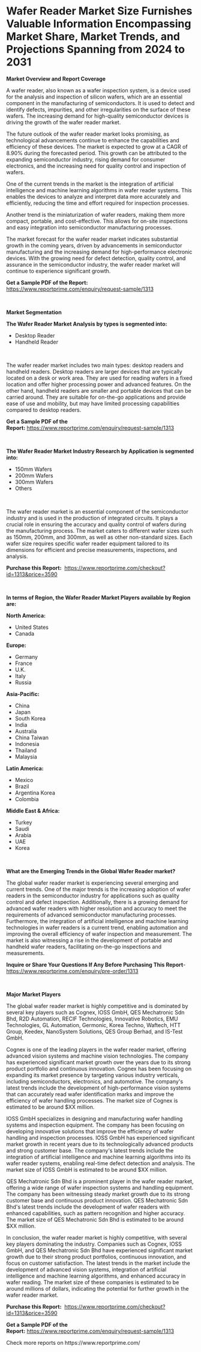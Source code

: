 <p><h1>Wafer Reader Market Size Furnishes Valuable Information Encompassing Market Share, Market Trends, and Projections Spanning from 2024 to 2031</h1></p><p><strong>Market Overview and Report Coverage</strong></p>
<p><p>A wafer reader, also known as a wafer inspection system, is a device used for the analysis and inspection of silicon wafers, which are an essential component in the manufacturing of semiconductors. It is used to detect and identify defects, impurities, and other irregularities on the surface of these wafers. The increasing demand for high-quality semiconductor devices is driving the growth of the wafer reader market.</p><p>The future outlook of the wafer reader market looks promising, as technological advancements continue to enhance the capabilities and efficiency of these devices. The market is expected to grow at a CAGR of 8.90% during the forecasted period. This growth can be attributed to the expanding semiconductor industry, rising demand for consumer electronics, and the increasing need for quality control and inspection of wafers.</p><p>One of the current trends in the market is the integration of artificial intelligence and machine learning algorithms in wafer reader systems. This enables the devices to analyze and interpret data more accurately and efficiently, reducing the time and effort required for inspection processes.</p><p>Another trend is the miniaturization of wafer readers, making them more compact, portable, and cost-effective. This allows for on-site inspections and easy integration into semiconductor manufacturing processes.</p><p>The market forecast for the wafer reader market indicates substantial growth in the coming years, driven by advancements in semiconductor manufacturing and the increasing demand for high-performance electronic devices. With the growing need for defect detection, quality control, and assurance in the semiconductor industry, the wafer reader market will continue to experience significant growth.</p></p>
<p><strong>Get a Sample PDF of the Report:</strong> <a href="https://www.reportprime.com/enquiry/request-sample/1313">https://www.reportprime.com/enquiry/request-sample/1313</a></p>
<p>&nbsp;</p>
<p><strong>Market Segmentation</strong></p>
<p><strong>The Wafer Reader Market Analysis by types is segmented into:</strong></p>
<p><ul><li>Desktop Reader</li><li>Handheld Reader</li></ul></p>
<p>&nbsp;</p>
<p><p>The wafer reader market includes two main types: desktop readers and handheld readers. Desktop readers are larger devices that are typically located on a desk or work area. They are used for reading wafers in a fixed location and offer higher processing power and advanced features. On the other hand, handheld readers are smaller and portable devices that can be carried around. They are suitable for on-the-go applications and provide ease of use and mobility, but may have limited processing capabilities compared to desktop readers.</p></p>
<p><strong>Get a Sample PDF of the Report:</strong>&nbsp;<a href="https://www.reportprime.com/enquiry/request-sample/1313">https://www.reportprime.com/enquiry/request-sample/1313</a></p>
<p>&nbsp;</p>
<p><strong>The Wafer Reader Market Industry Research by Application is segmented into:</strong></p>
<p><ul><li>150mm Wafers</li><li>200mm Wafers</li><li>300mm Wafers</li><li>Others</li></ul></p>
<p>&nbsp;</p>
<p><p>The wafer reader market is an essential component of the semiconductor industry and is used in the production of integrated circuits. It plays a crucial role in ensuring the accuracy and quality control of wafers during the manufacturing process. The market caters to different wafer sizes such as 150mm, 200mm, and 300mm, as well as other non-standard sizes. Each wafer size requires specific wafer reader equipment tailored to its dimensions for efficient and precise measurements, inspections, and analysis.</p></p>
<p><strong>Purchase this Report:</strong>&nbsp; <a href="https://www.reportprime.com/checkout?id=1313&price=3590">https://www.reportprime.com/checkout?id=1313&price=3590</a></p>
<p>&nbsp;</p>
<p><strong>In terms of Region, the Wafer Reader Market Players available by Region are:</strong></p>
<p>
    <p> <strong> North America: </strong>
        <ul>
            <li>United States</li>
            <li>Canada</li>
        </ul>
        </p> 
    <p> <strong> Europe: </strong>
        <ul>
            <li>Germany</li>
            <li>France</li>
            <li>U.K.</li>
            <li>Italy</li>
            <li>Russia</li>
        </ul>
        </p> 
    <p> <strong> Asia-Pacific: </strong>
        <ul>
            <li>China</li>
            <li>Japan</li>
            <li>South Korea</li>
            <li>India</li>
            <li>Australia</li>
            <li>China Taiwan</li>
            <li>Indonesia</li>
            <li>Thailand</li>
            <li>Malaysia</li>
        </ul>
        </p> 
    <p> <strong> Latin America: </strong>
        <ul>
            <li>Mexico</li>
            <li>Brazil</li>
            <li>Argentina Korea</li>
            <li>Colombia</li>
        </ul>
        </p> 
    <p> <strong> Middle East & Africa: </strong>
        <ul>
            <li>Turkey</li>
            <li>Saudi</li>
            <li>Arabia</li>
            <li>UAE</li>
            <li>Korea</li>
        </ul>
    </p>
    </p>
<p>&nbsp;</p>
<p><strong>What are the Emerging Trends in the Global Wafer Reader market?</strong></p>
<p><p>The global wafer reader market is experiencing several emerging and current trends. One of the major trends is the increasing adoption of wafer readers in the semiconductor industry for applications such as quality control and defect inspection. Additionally, there is a growing demand for advanced wafer readers with higher resolution and accuracy to meet the requirements of advanced semiconductor manufacturing processes. Furthermore, the integration of artificial intelligence and machine learning technologies in wafer readers is a current trend, enabling automation and improving the overall efficiency of wafer inspection and measurement. The market is also witnessing a rise in the development of portable and handheld wafer readers, facilitating on-the-go inspections and measurements.</p></p>
<p><strong>Inquire or Share Your Questions If Any Before Purchasing This Report</strong>- <a href="https://www.reportprime.com/enquiry/pre-order/1313">https://www.reportprime.com/enquiry/pre-order/1313</a></p>
<p>&nbsp;</p>
<p><strong>Major Market Players</strong></p>
<p><p>The global wafer reader market is highly competitive and is dominated by several key players such as Cognex, IOSS GmbH, QES Mechatronic Sdn Bhd, R2D Automation, RECIF Technologies, Innovative Robotics, EMU Technologies, GL Automation, Germonic, Korea Techno, Waftech, HTT Group, Keedex, NanoSystem Solutions, QES Group Berhad, and IS-Test GmbH. </p><p>Cognex is one of the leading players in the wafer reader market, offering advanced vision systems and machine vision technologies. The company has experienced significant market growth over the years due to its strong product portfolio and continuous innovation. Cognex has been focusing on expanding its market presence by targeting various industry verticals, including semiconductors, electronics, and automotive. The company's latest trends include the development of high-performance vision systems that can accurately read wafer identification marks and improve the efficiency of wafer handling processes. The market size of Cognex is estimated to be around $XX million.</p><p>IOSS GmbH specializes in designing and manufacturing wafer handling systems and inspection equipment. The company has been focusing on developing innovative solutions that improve the efficiency of wafer handling and inspection processes. IOSS GmbH has experienced significant market growth in recent years due to its technologically advanced products and strong customer base. The company's latest trends include the integration of artificial intelligence and machine learning algorithms into its wafer reader systems, enabling real-time defect detection and analysis. The market size of IOSS GmbH is estimated to be around $XX million.</p><p>QES Mechatronic Sdn Bhd is a prominent player in the wafer reader market, offering a wide range of wafer inspection systems and handling equipment. The company has been witnessing steady market growth due to its strong customer base and continuous product innovation. QES Mechatronic Sdn Bhd's latest trends include the development of wafer readers with enhanced capabilities, such as pattern recognition and higher accuracy. The market size of QES Mechatronic Sdn Bhd is estimated to be around $XX million.</p><p>In conclusion, the wafer reader market is highly competitive, with several key players dominating the industry. Companies such as Cognex, IOSS GmbH, and QES Mechatronic Sdn Bhd have experienced significant market growth due to their strong product portfolios, continuous innovation, and focus on customer satisfaction. The latest trends in the market include the development of advanced vision systems, integration of artificial intelligence and machine learning algorithms, and enhanced accuracy in wafer reading. The market size of these companies is estimated to be around millions of dollars, indicating the potential for further growth in the wafer reader market.</p></p>
<p><strong>Purchase this Report:</strong>&nbsp;&nbsp;<a href="https://www.reportprime.com/checkout?id=1313&price=3590">https://www.reportprime.com/checkout?id=1313&price=3590</a></p>
<p></p>
<p><strong>Get a Sample PDF of the Report:</strong>&nbsp;<a href="https://www.reportprime.com/enquiry/request-sample/1313">https://www.reportprime.com/enquiry/request-sample/1313</a></p>
<p>Check more reports on https://www.reportprime.com/</p>